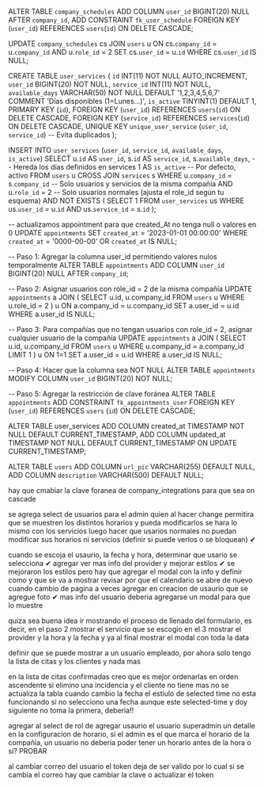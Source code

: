 <!-- Agrega user_id como campo nullable (como ya lo habías planteado): -->

ALTER TABLE `company_schedules`
ADD COLUMN `user_id` BIGINT(20) NULL AFTER `company_id`,
ADD CONSTRAINT `fk_user_schedule` FOREIGN KEY (`user_id`) REFERENCES `users`(`id`) ON DELETE CASCADE;

<!-- Relación entre tablas:
Unimos company_schedules (horarios) con users mediante company_id.
Filtramos solo usuarios con rol de administrador (role_id = [ID_DEL_ROL_ADMIN]).
Actualización:
Asignamos el id del admin como user_id en los horarios donde user_id es NULL. -->

UPDATE `company_schedules` cs
JOIN `users` u ON cs.`company_id` = u.`company_id` AND u.`role_id` = 2
SET cs.`user_id` = u.`id`
WHERE cs.`user_id` IS NULL;

<!-- se cra tabla user_services -->

CREATE TABLE `user_services` (
`id` INT(11) NOT NULL AUTO_INCREMENT,
`user_id` BIGINT(20) NOT NULL,
`service_id` INT(11) NOT NULL,
`available_days` VARCHAR(50) NOT NULL DEFAULT '1,2,3,4,5,6,7' COMMENT 'Días disponibles (1=Lunes...)',
`is_active` TINYINT(1) DEFAULT 1,
PRIMARY KEY (`id`),
FOREIGN KEY (`user_id`) REFERENCES `users`(`id`) ON DELETE CASCADE,
FOREIGN KEY (`service_id`) REFERENCES `services`(`id`) ON DELETE CASCADE,
UNIQUE KEY `unique_user_service` (`user_id`, `service_id`) -- Evita duplicados
);

<!-- se llena la tabla user_services -->

INSERT INTO `user_services` (`user_id`, `service_id`, `available_days`, `is_active`)
SELECT
u.`id` AS `user_id`,
s.`id` AS `service_id`,
s.`available_days`, -- Hereda los días definidos en services
1 AS `is_active` -- Por defecto, activo
FROM
`users` u
CROSS JOIN
`services` s
WHERE
u.`company_id` = s.`company_id` -- Solo usuarios y servicios de la misma compañía
AND u.`role_id` = 2 -- Solo usuarios normales (ajusta el role_id según tu esquema)
AND NOT EXISTS (
SELECT 1 FROM `user_services` us
WHERE us.`user_id` = u.`id` AND us.`service_id` = s.`id`
);

-- actualizamos appointment para que created_At no tenga null o valores en 0
UPDATE `appointments`
SET `created_at` = '2023-01-01 00:00:00'
WHERE `created_at` = '0000-00-00' OR `created_at` IS NULL;

-- Paso 1: Agregar la columna user_id permitiendo valores nulos temporalmente
ALTER TABLE `appointments`
ADD COLUMN `user_id` BIGINT(20) NULL AFTER `company_id`;

-- Paso 2: Asignar usuarios con role_id = 2 de la misma compañía
UPDATE `appointments` a
JOIN (
SELECT u.id, u.company_id
FROM `users` u
WHERE u.role_id = 2
) u ON a.company_id = u.company_id
SET a.user_id = u.id
WHERE a.user_id IS NULL;

-- Paso 3: Para compañías que no tengan usuarios con role_id = 2, asignar cualquier usuario de la compañía
UPDATE `appointments` a
JOIN (
SELECT u.id, u.company_id
FROM `users` u
WHERE u.company_id = a.company_id
LIMIT 1
) u ON 1=1
SET a.user_id = u.id
WHERE a.user_id IS NULL;

-- Paso 4: Hacer que la columna sea NOT NULL
ALTER TABLE `appointments`
MODIFY COLUMN `user_id` BIGINT(20) NOT NULL;

-- Paso 5: Agregar la restricción de clave foránea
ALTER TABLE `appointments`
ADD CONSTRAINT `fk_appointments_user`
FOREIGN KEY (`user_id`) REFERENCES `users` (`id`) ON DELETE CASCADE;

ALTER TABLE user_services
ADD COLUMN created_at TIMESTAMP NOT NULL DEFAULT CURRENT_TIMESTAMP,
ADD COLUMN updated_at TIMESTAMP NOT NULL DEFAULT CURRENT_TIMESTAMP ON UPDATE CURRENT_TIMESTAMP;

ALTER TABLE `users`
ADD COLUMN `url_pic` VARCHAR(255) DEFAULT NULL,
ADD COLUMN `description` VARCHAR(500) DEFAULT NULL;

hay que cmabiar la clave foranea de company_integrations para que sea on cascade

se agrega select de usuarios para el admin quien al hacer change permitira que se muestren los distintos horarios y pueda modificarlos
se hara lo mismo con los servicios
luego hacer que usarios normales no puedan modificar sus horarios ni servicios (definir si puede verlos o se bloquean) ✔

cuando se escoja el usaurio, la fecha y hora, determinar que usario se selecciona ✔
agregar ver mas info del provider y mejorar estilos ✔
se mejoraron los estilos pero hay que agregar el modal con la info y definir como y que se va a mostrar
revisar por que el calendario se abre de nuevo cuando cambio de pagina a veces
agregar en creacion de usaurio que se agregue foto ✔
mas info del usuario deberia agregarse un modal para que lo muestre

quiza sea buena idea ir mostrando el proceso de llenado del formulario, es decir, en el paso 2 mostrar el servicio que se escogio
en el 3 mostrar el provider y la hora y la fecha y ya al final mostrar el modal con toda la data

definir que se puede mostrar a un usuario empleado, por ahora solo tengo la lista de citas y los clientes y nada mas

en la lista de citas confirmadas creo que es mejor ordenarlas en orden ascendente
si elimino una incidencia y el cliente no tiene mas no se actualiza la tabla
cuando cambio la fecha el estiulo de selected time no esta funcionando
si no selecciono una fecha aunque este selected-time y doy siguiente no toma la primera, deberia!!

agregar al select de rol de agregar usaurio el usuario superadmin
un detalle en la configuracion de horario, si el admin es el que marca el horario de la compañia, un usuario no deberia poder tener un horario antes de la hora o si? PROBAR

al cambiar correo del usuario el token deja de ser valido por lo cual si se cambia el correo hay que cambiar la clave o actualizar el token
